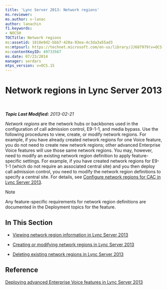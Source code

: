 ```yaml
---
title: 'Lync Server 2013: Network regions'
ms.reviewer: 
ms.author: v-lanac
author: lanachin
f1.keywords:
- NOCSH
TOCTitle: Network regions
ms:assetid: 1818e9d2-bbb7-420a-93ea-4c3da3a55ad3
ms:mtpsurl: https://technet.microsoft.com/en-us/library/JJ687979(v=OCS.15)
ms:contentKeyID: 49733567
ms.date: 07/23/2014
manager: serdars
mtps_version: v=OCS.15
---
```


<div data-xmlns="http://www.w3.org/1999/xhtml">

<div class="topic" data-xmlns="http://www.w3.org/1999/xhtml" data-msxsl="urn:schemas-microsoft-com:xslt" data-cs="http://msdn.microsoft.com/">

<div data-asp="http://msdn2.microsoft.com/asp">

# Network regions in Lync Server 2013

</div>

<div id="mainSection">

<div id="mainBody">

<span> </span>

_**Topic Last Modified:** 2013-02-21_

*Network regions* are the network hubs or backbones used in the configuration of call admission control, E9-1-1, and media bypass. Use the following procedures to view, create, or modify network regions. For example, if you have already created network regions for one Voice feature, you do not need to create new network regions; other advanced Enterprise Voice features will use those same network regions. You may, however, need to modify an existing network region definition to apply feature-specific settings. For example, if you have created network regions for E9-1-1 (which do not require an associated central site) and you then deploy call admission control, you need to modify the network region definitions to specify a central site. For details, see [Configure network regions for CAC in Lync Server 2013](lync-server-2013-configure-network-regions-for-cac.md).

<div>


> [!NOTE]  
> Any feature-specific requirements for network region definitions are documented in the Deployment topics for the feature.



</div>

<div>

## In This Section

  - [Viewing network region information in Lync Server 2013](lync-server-2013-viewing-network-region-information.md)

  - [Creating or modifying network regions in Lync Server 2013](lync-server-2013-creating-or-modifying-network-regions.md)

  - [Deleting existing network regions in Lync Server 2013](lync-server-2013-deleting-existing-network-regions.md)

</div>

<div>

## Reference

[Deploying advanced Enterprise Voice features in Lync Server 2013](lync-server-2013-deploying-advanced-enterprise-voice-features.md)

</div>

</div>

<span> </span>

</div>

</div>

</div>

